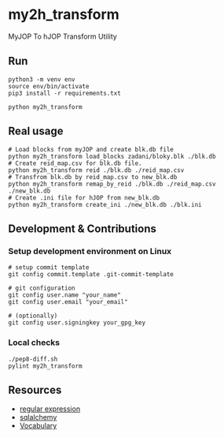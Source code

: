 # my2h_transform
MyJOP To hJOP Transform Utility

## Run

    python3 -m venv env
    source env/bin/activate
    pip3 install -r requirements.txt

    python my2h_transform


## Real usage

    # Load blocks from myJOP and create blk.db file
    python my2h_transform load_blocks zadani/bloky.blk ./blk.db
    # Create reid_map.csv for blk.db file.
    python my2h_transform reid ./blk.db ./reid_map.csv
    # Transfrom blk.db by reid_map.csv to new_blk.db
    python my2h_transform remap_by_reid ./blk.db ./reid_map.csv ./new_blk.db
    # Create .ini file for hJOP from new_blk.db
    python my2h_transform create_ini ./new_blk.db ./blk.ini


## Development & Contributions

### Setup development environment on Linux

    # setup commit template
    git config commit.template .git-commit-template

    # git configuration
    git config user.name "your_name"
    git config user.email "your_email"

    # (optionally)
    git config user.signingkey your_gpg_key

### Local checks

    ./pep8-diff.sh
    pylint my2h_transform


## Resources

- [regular expression](https://regexr.com/)
- [sqlalchemy](https://docs.sqlalchemy.org/en/13/)
- [Vocabulary](https://www.fd.cvut.cz/personal/tyfal/str/slovnik/a-c-a.pdf)
